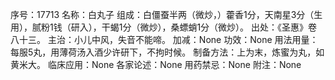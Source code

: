 序号：17713
名称：白丸子
组成：白僵蚕半两（微炒，）藿香1分，天南星3分（生用），腻粉1钱（研入），干蝎1分（微炒），桑螵蛸1分（微炒）。
出处：《圣惠》卷八十三。
主治：小儿中风，失音不能啼。
加减：None
功效：None
用法用量：每服5丸，用薄荷汤入酒少许研下，不拘时候。
制备方法：上为末，炼蜜为丸，如黄米大。
临床应用：None
各家论述：None
用药禁忌：None
附注：None
